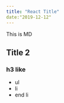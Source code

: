 ```yaml
---
title: "React Title"
date:"2019-12-12"
---
```


This is MD

## Title 2

### h3 like

- ul
- li
- end li
